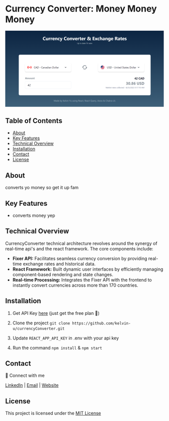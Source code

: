 # Currency Converter: Money Money Money

![currencyConverter logo](https://github.com/kelvin-u/currencyConverter/blob/main/currencyConverter.png?raw=true)

## Table of Contents

- [About](#about)
- [Key Features](#key-features)
- [Technical Overview](#technical-overview)
- [Installation](#installation)
- [Contact](#contact)
- [License](#license)

## About

converts yo money so get it up fam

## Key Features

- converts money yep

## Technical Overview

CurrencyConverter technical architecture revolves around the synergy of real-time api's and the react framework. 
The core components include:

- **Fixer API:** Facilitates seamless currency conversion by providing real-time exchange rates and historical data.
- **React Framework:** Built dynamic user interfaces by efficiently managing component-based rendering and state changes.
- **Real-time Processing:** Integrates the Fixer API with the frontend to instantly convert currencies across more than 170 countries.

## Installation

1. Get API Key [here](https://apilayer.com/marketplace/fixer-api) (just get the free plan :slightly_smiling_face:)

2. Clone the project ```git clone https://github.com/kelvin-u/currencyConverter.git```

3. Update `REACT_APP_API_KEY` in .env with your api key

4. Run the command ```npm install``` & ```npm start```

## Contact
:wave: Connect with me 

[LinkedIn](https://www.linkedin.com/in/kelvin-u/) | [Email](mailto:yukaiwenn@gmail.com) | [Website](https://kelvinu.ca/)

## License
This project is licensed under the [MIT License](LICENSE)
